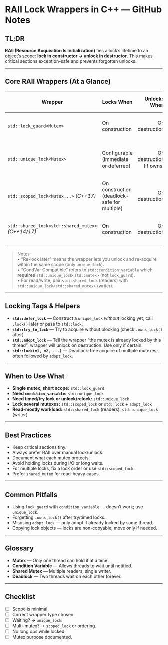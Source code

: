 # RAII Lock Wrappers in C++ — GitHub Notes

## TL;DR
**RAII (Resource Acquisition Is Initialization)** ties a lock’s lifetime to an object’s scope: **lock in constructor → unlock in destructor**. This makes critical sections exception-safe and prevents forgotten unlocks.

---

## Core RAII Wrappers (At a Glance)

| Wrapper | Locks When | Unlocks When | Re-lock Later | Timed Locking | Multi-Mutex | CondVar Compatible | Typical Use |
|---|---|---:|---:|---:|---:|---:|---|
| `std::lock_guard<Mutex>` | On construction | On destruction | ✖ | ✖ | ✖ | ✖ | Small, straight critical sections |
| `std::unique_lock<Mutex>` | Configurable (immediate or deferred) | On destruction (if owns) | ✔ | ✔ (`try_lock_for/ until`) | ✖ | ✔ | Complex regions; condition variables; timed attempts |
| `std::scoped_lock<Mutex...>` *(C++17)* | On construction (deadlock-safe for multiple) | On destruction | ✖ | ✖ | ✔ | ✖ | Locking multiple mutexes atomically |
| `std::shared_lock<std::shared_mutex>` *(C++14/17)* | On construction | On destruction | ✖ | ✔ | ✖ | ✖ | Read-mostly workloads (multiple readers) |

> Notes  
> • “Re-lock later” means the wrapper lets you unlock and re-acquire within the same scope (only `unique_lock`).  
> • “CondVar Compatible” refers to `std::condition_variable` which **requires** `std::unique_lock<std::mutex>` (not `lock_guard`).  
> • For read/write, pair `std::shared_lock` (readers) with `std::unique_lock<std::shared_mutex>` (writer).

---

## Locking Tags & Helpers

- **`std::defer_lock`** — Construct a `unique_lock` *without* locking yet; call `.lock()` later or pass to `std::lock`.
- **`std::try_to_lock`** — Try to acquire without blocking (check `.owns_lock()` after).
- **`std::adopt_lock`** — Tell the wrapper “the mutex is already locked by this thread”; wrapper will unlock on destruction. Use only if certain.
- **`std::lock(m1, m2, ...)`** — Deadlock-free acquire of multiple mutexes; often followed by `adopt_lock`.

---

## When to Use What

- **Single mutex, short scope:** `std::lock_guard`
- **Need `condition_variable`:** `std::unique_lock`
- **Need timed/try lock or unlock/relock:** `std::unique_lock`
- **Lock several mutexes:** `std::scoped_lock` or `std::lock` + `adopt_lock`
- **Read-mostly workload:** `std::shared_lock` (readers), `std::unique_lock` (writer)

---

## Best Practices

- Keep critical sections tiny.
- Always prefer RAII over manual lock/unlock.
- Document what each mutex protects.
- Avoid holding locks during I/O or long waits.
- For multiple locks, fix a lock order or use `std::scoped_lock`.
- Prefer `shared_mutex` for read-heavy cases.

---

## Common Pitfalls

- Using `lock_guard` with `condition_variable` — doesn’t work; use `unique_lock`.
- Forgetting `.owns_lock()` after try/timed locks.
- Misusing `adopt_lock` — only adopt if already locked by same thread.
- Copying lock objects — locks are non-copyable; move only if needed.

---

## Glossary

- **Mutex** — Only one thread can hold it at a time.
- **Condition Variable** — Allows threads to wait until notified.
- **Shared Mutex** — Multiple readers, single writer.
- **Deadlock** — Two threads wait on each other forever.

---

## Checklist

- [ ] Scope is minimal.
- [ ] Correct wrapper type chosen.
- [ ] Waiting? → `unique_lock`.
- [ ] Multi-mutex? → `scoped_lock` or ordering.
- [ ] No long ops while locked.
- [ ] Mutex purpose documented.